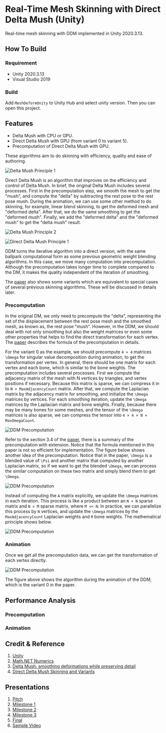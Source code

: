 # Real-Time Mesh Skinning with Direct Delta Mush (Unity)

Real-time mesh skinning with DDM implemented in Unity 2020.3.13.





## How To Build

### Requirement

- Unity 2020.3.13
- Visual Studio 2019



### Build

Add `MeshDeformUnity` to Unity Hub and select unity version. Then you can open this project. 



## Features

- Delta Mush with CPU or GPU.
- Direct Delta Mush with GPU (from variant 0 to variant 5).
- Precomputation of Direct Delta Mush with GPU.



These algorithms aim to do skinning with efficiency, quality and ease of authoring.



![Delta Mush Principle 1](Readme/Principle_DeltaMush_1.png)



Direct Delta Mush is an algorithm that improves on the efficiency and control of Delta Mush. In brief, the original Delta Mush includes several processes. First in the precomputation step, we smooth the mesh to get the "mush", and compute the "delta" by subtracting the rest pose to the rest pose mush. During the animation, we can use some other method to do skinning, for example, linear blend skinning, to get the deformed mesh and "deformed delta". After that, we do the same smoothing to get the "deformed mush". Finally, we add the "deformed delta" and the "deformed mush" to get the "delta mush" result. 



![Delta Mush Principle 2](Readme/Principle_DeltaMush_2.png)

![Direct Delta Mush Principle 1](Readme/Principle_DirectDeltaMush_1.png)



DDM turns the iterative algorithm into a direct version, with the same ballpark computational form as some previous geometric weight blending algorithms. In this case, we move many computation into precomputation. Although the precomputation takes longer time to complete compared to the DM, it makes the quality independent of the iteration of smoothing. 



The [paper](https://www.ea.com/seed/news/siggraph2019-direct-delta-mush) also shows some variants which are equivalent to special cases of several previous skinning algorithms. These will be discussed in details later. 



### Precomputation

In the original DM, we only need to precompute the "delta", representing the set of the displacement between the rest pose mesh and the smoothed mesh, as known as, the rest pose "mush". However, in the DDM, we should deal with not only smoothing but also the weight matrices or even some other properties that helps to find the direct transformation for each vertex. The [paper](https://www.ea.com/seed/news/siggraph2019-direct-delta-mush) describes the formula of the precomputation in details.



For the variant 0 as the example, we should precompute `4 × 4` matrices `\Omega` for singular value decomposition during animation, to get the transformation per vertex. In general, there should be one matrix for each vertex and each bone, which is similar to the bone weights. The precomputation includes several processes. First we compute the adjacency matrix of the mesh with N vertices by triangles, and vertex positions if necessary. Because this matrix is sparse, we can compress it in to `N × MaxAdjacencyCount` matrix. After that, we compute the Laplacian matrix by the adjacency matrix for smoothing, and initialize the `\Omega` matrices by vertices. For each smoothing iteration, update the `\Omega` matrices by the Laplacian matrix and bone weights. Finally, because there may be many bones for some meshes, and the tensor of the `\Omega` matrices is also sparse, we can compress the tensor into `4 × 4 × N × MaxOmegaCount`. 



![DDM Precomputation](Readme/Principle_DirectDeltaMush_Precomputation1.png)



Refer to the section 3.4 of the [paper](https://www.ea.com/seed/news/siggraph2019-direct-delta-mush), there is a summary of the precomputation with extension. Notice that the formula mentioned in this paper is not so efficient for implementation. The figure below shows another idea of the precomputation. Notice that in the paper, `\Omega` is a blended value of `\Psi` and another matrix that computed by another Laplacian matrix, so if we want to get the blended `\Omega`, we can process the similar computation on these two matrix and simply blend them to get `\Omega`. 



![DDM Precomputation](Readme/Principle_DirectDeltaMush_Precomputation2.png)



Instead of computing the `A` matrix explicitly, we update the `\Omega` matrices in each iteration. This process is like a product between an `N × N` sparse matrix and `N × M` sparse matrix, where `M << N`. In practice, we can parallelize this process by `N` vertices, and update the `\Omega` matrices by the `MaxAdjacencyCount` Laplacian weights and `M` bone weights. The mathematical principle shows below. 



![DDM Precomputation](Readme/Principle_DirectDeltaMush_Precomputation3.png)



### Animation

Once we get all the precomputation data, we can get the transformation of each vertex directly. 



![DDM Precomputation](Readme/Principle_DirectDeltaMush_AnimationV0.png)



The figure above shows the algorithm during the animation of the DDM, which is the variant 0 in the paper. 



## Performance Analysis

### Precomputation





### Animation





## Credit & Reference

1. [Unity](https://unity.com/)
1. [Math.NET Numerics](https://github.com/mathnet/mathnet-numerics)
1. [Delta Mush: smoothing deformations while preserving detail](https://dl.acm.org/doi/10.1145/2633374.2633376)
1. [Direct Delta Mush Skinning and Variants](https://www.ea.com/seed/news/siggraph2019-direct-delta-mush)



## Presentations

1. [Pitch](https://docs.google.com/presentation/d/1vwb5RJlEHCoQyWLS116C5mvTnZ4lScZMC8LQFr1BcJU/)
2. [Milestone 1](https://docs.google.com/presentation/d/1DddtqMYNPFK_de73_3AZ3dXIFQ1iPYBxOBAKMeCrQ8A/)
3. [Milestone 2](https://docs.google.com/presentation/d/14nwoKlDBEHcIAdbmpu_0bEEPnFItTixbUZDCPtQ1mfM/)
3. [Milestone 3](https://docs.google.com/presentation/d/1FIu6bGBnXOtndSAxtpXztczM1mbGk7st8uuC3rlGfBQ/)
3. [Final]()
3. [Sample Video]()

